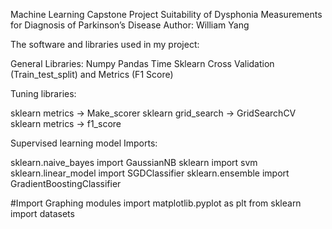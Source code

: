 Machine Learning Capstone Project
Suitability of Dysphonia Measurements for Diagnosis of Parkinson’s Disease
Author: William Yang

The software and libraries used in my project:

General Libraries:
Numpy
Pandas
Time
Sklearn Cross Validation (Train_test_split) and Metrics (F1 Score)

Tuning libraries:

sklearn metrics -> Make_scorer
sklearn grid_search -> GridSearchCV
sklearn metrics -> f1_score

Supervised learning model Imports:

sklearn.naive_bayes import GaussianNB
sklearn import svm
sklearn.linear_model import SGDClassifier
sklearn.ensemble import GradientBoostingClassifier

#Import Graphing modules
import matplotlib.pyplot as plt
from sklearn import datasets